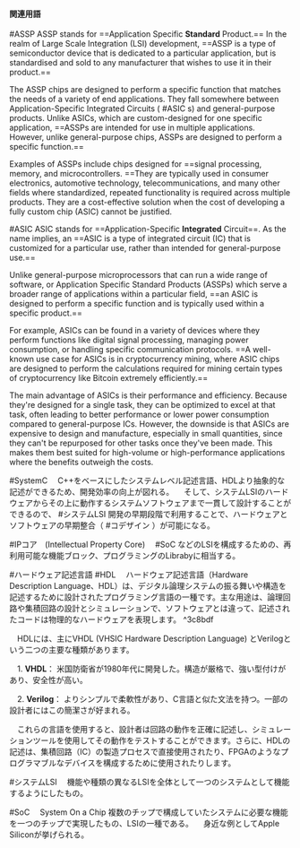 #### 関連用語

#ASSP 
 ASSP stands for ==Application Specific **Standard** Product.== In the realm of Large Scale Integration (LSI) development, ==ASSP is a type of semiconductor device that is dedicated to a particular application, but is standardised and sold to any manufacturer that wishes to use it in their product.==

 The ASSP chips are designed to perform a specific function that matches the needs of a variety of end applications. They fall somewhere between Application-Specific Integrated Circuits ( #ASIC s) and general-purpose products. Unlike ASICs, which are custom-designed for one specific application, ==ASSPs are intended for use in multiple applications. However, unlike general-purpose chips, ASSPs are designed to perform a specific function.==

 Examples of ASSPs include chips designed for ==signal processing, memory, and microcontrollers. ==They are typically used in consumer electronics, automotive technology, telecommunications, and many other fields where standardized, repeated functionality is required across multiple products. They are a cost-effective solution when the cost of developing a fully custom chip (ASIC) cannot be justified.

#ASIC
 ASIC stands for ==Application-Specific **Integrated** Circuit==. As the name implies, an ==ASIC is a type of integrated circuit (IC) that is customized for a particular use, rather than intended for general-purpose use.==

 Unlike general-purpose microprocessors that can run a wide range of software, or Application Specific Standard Products (ASSPs) which serve a broader range of applications within a particular field, ==an ASIC is designed to perform a specific function and is typically used within a specific product.==

 For example, ASICs can be found in a variety of devices where they perform functions like digital signal processing, managing power consumption, or handling specific communication protocols. ==A well-known use case for ASICs is in cryptocurrency mining, where ASIC chips are designed to perform the calculations required for mining certain types of cryptocurrency like Bitcoin extremely efficiently.==

 The main advantage of ASICs is their performance and efficiency. Because they're designed for a single task, they can be optimized to excel at that task, often leading to better performance or lower power consumption compared to general-purpose ICs. However, the downside is that ASICs are expensive to design and manufacture, especially in small quantities, since they can't be repurposed for other tasks once they've been made. This makes them best suited for high-volume or high-performance applications where the benefits outweigh the costs.

#SystemC
　C++をベースにしたシステムレベル記述言語、HDLより抽象的な記述ができるため、開発効率の向上が図れる。
　そして、システムLSIのハードウェアからその上に動作するシステムソフトウェアまで一貫して設計することができるので、 #システムLSI 開発の早期段階で利用することで、ハードウェアとソフトウェアの早期整合（ #コデザイン ）が可能になる。

#IPコア　(Intellectual Property Core)
　#SoC などのLSIを構成するための、再利用可能な機能ブロック、プログラミングのLibrabyに相当する。

#ハードウェア記述言語 #HDL
　ハードウェア記述言語（Hardware Description Language、HDL）は、デジタル論理システムの振る舞いや構造を記述するために設計されたプログラミング言語の一種です。主な用途は、論理回路や集積回路の設計とシミュレーションで、ソフトウェアとは違って、記述されたコードは物理的なハードウェアを表現します。 ^3c8bdf

　HDLには、主にVHDL (VHSIC Hardware Description Language) とVerilogという二つの主要な種類があります。

　1. **VHDL**： 米国防衛省が1980年代に開発した。構造が厳格で、強い型付けがあり、安全性が高い。

　2. **Verilog**： よりシンプルで柔軟性があり、C言語と似た文法を持つ。一部の設計者にはこの簡潔さが好まれる。

　これらの言語を使用すると、設計者は回路の動作を正確に記述し、シミュレーションツールを使用してその動作をテストすることができます。さらに、HDLの記述は、集積回路（IC）の製造プロセスで直接使用されたり、FPGAのようなプログラマブルなデバイスを構成するために使用されたりします。

#システムLSI 
　機能や種類の異なるLSIを全体として一つのシステムとして機能するようにしたもの。

#SoC 
　System On a Chip 複数のチップで構成していたシステムに必要な機能を一つのチップで実現したもの、LSIの一種である。
　身近な例としてApple Siliconが挙げられる。
